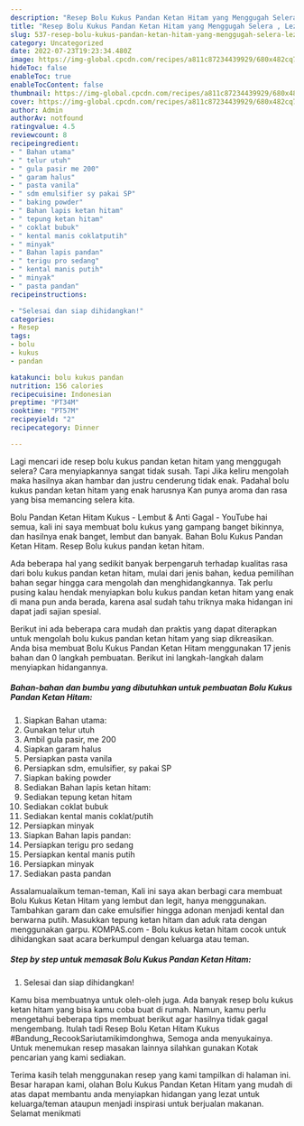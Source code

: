 ```yaml
---
description: "Resep Bolu Kukus Pandan Ketan Hitam yang Menggugah Selera , Lezat Sekali"
title: "Resep Bolu Kukus Pandan Ketan Hitam yang Menggugah Selera , Lezat Sekali"
slug: 537-resep-bolu-kukus-pandan-ketan-hitam-yang-menggugah-selera-lezat-sekali
category: Uncategorized
date: 2022-07-23T19:23:34.480Z
image: https://img-global.cpcdn.com/recipes/a811c87234439929/680x482cq70/bolu-kukus-pandan-ketan-hitam-foto-resep-utama.jpg
hideToc: false
enableToc: true
enableTocContent: false
thumbnail: https://img-global.cpcdn.com/recipes/a811c87234439929/680x482cq70/bolu-kukus-pandan-ketan-hitam-foto-resep-utama.jpg
cover: https://img-global.cpcdn.com/recipes/a811c87234439929/680x482cq70/bolu-kukus-pandan-ketan-hitam-foto-resep-utama.jpg
author: Admin
authorAv: notfound
ratingvalue: 4.5
reviewcount: 8
recipeingredient:
- " Bahan utama"
- " telur utuh"
- " gula pasir me 200"
- " garam halus"
- " pasta vanila"
- " sdm emulsifier sy pakai SP"
- " baking powder"
- " Bahan lapis ketan hitam"
- " tepung ketan hitam"
- " coklat bubuk"
- " kental manis coklatputih"
- " minyak"
- " Bahan lapis pandan"
- " terigu pro sedang"
- " kental manis putih"
- " minyak"
- " pasta pandan"
recipeinstructions:

- "Selesai dan siap dihidangkan!"
categories:
- Resep
tags:
- bolu
- kukus
- pandan

katakunci: bolu kukus pandan 
nutrition: 156 calories
recipecuisine: Indonesian
preptime: "PT34M"
cooktime: "PT57M"
recipeyield: "2"
recipecategory: Dinner

---
```



Lagi mencari ide resep bolu kukus pandan ketan hitam yang menggugah selera? Cara menyiapkannya sangat tidak susah. Tapi Jika keliru mengolah maka hasilnya akan hambar dan justru cenderung tidak enak. Padahal bolu kukus pandan ketan hitam yang enak harusnya Kan punya aroma dan rasa yang bisa memancing selera kita.


Bolu Pandan Ketan Hitam Kukus - Lembut &amp; Anti Gagal - YouTube hai semua, kali ini saya membuat bolu kukus yang gampang banget bikinnya, dan hasilnya enak banget, lembut dan banyak. Bahan Bolu Kukus Pandan Ketan Hitam. Resep Bolu kukus pandan ketan hitam.

Ada beberapa hal yang sedikit banyak berpengaruh terhadap kualitas rasa dari bolu kukus pandan ketan hitam, mulai dari jenis bahan, kedua pemilihan bahan segar hingga cara mengolah dan menghidangkannya. Tak perlu pusing kalau hendak menyiapkan bolu kukus pandan ketan hitam yang enak di mana pun anda berada, karena asal sudah tahu triknya maka hidangan ini dapat jadi sajian spesial.


Berikut ini ada beberapa cara mudah dan praktis yang dapat diterapkan untuk mengolah bolu kukus pandan ketan hitam yang siap dikreasikan. Anda bisa membuat Bolu Kukus Pandan Ketan Hitam menggunakan 17 jenis bahan dan 0 langkah pembuatan. Berikut ini langkah-langkah dalam menyiapkan hidangannya.

<!--inarticleads1-->

##### Bahan-bahan dan bumbu yang dibutuhkan untuk pembuatan Bolu Kukus Pandan Ketan Hitam:

1. Siapkan  Bahan utama:
1. Gunakan  telur utuh
1. Ambil  gula pasir, me 200
1. Siapkan  garam halus
1. Persiapkan  pasta vanila
1. Persiapkan  sdm, emulsifier, sy pakai SP
1. Siapkan  baking powder
1. Sediakan  Bahan lapis ketan hitam:
1. Sediakan  tepung ketan hitam
1. Sediakan  coklat bubuk
1. Sediakan  kental manis coklat/putih
1. Persiapkan  minyak
1. Siapkan  Bahan lapis pandan:
1. Persiapkan  terigu pro sedang
1. Persiapkan  kental manis putih
1. Persiapkan  minyak
1. Sediakan  pasta pandan


Assalamualaikum teman-teman, Kali ini saya akan berbagi cara membuat Bolu Kukus Ketan Hitam yang lembut dan legit, hanya menggunakan. Tambahkan garam dan cake emulsifier hingga adonan menjadi kental dan berwarna putih. Masukkan tepung ketan hitam dan aduk rata dengan menggunakan garpu. KOMPAS.com - Bolu kukus ketan hitam cocok untuk dihidangkan saat acara berkumpul dengan keluarga atau teman. 

<!--inarticleads2-->

##### Step by step untuk memasak Bolu Kukus Pandan Ketan Hitam:


1. Selesai dan siap dihidangkan!

Kamu bisa membuatnya untuk oleh-oleh juga. Ada banyak resep bolu kukus ketan hitam yang bisa kamu coba buat di rumah. Namun, kamu perlu mengetahui beberapa tips membuat berikut agar hasilnya tidak gagal mengembang. Itulah tadi Resep Bolu Ketan Hitam Kukus #Bandung_RecookSariutamikimdonghwa, Semoga anda menyukainya. Untuk menemukan resep masakan lainnya silahkan gunakan Kotak pencarian yang kami sediakan. 

Terima kasih telah menggunakan resep yang kami tampilkan di halaman ini. Besar harapan kami, olahan Bolu Kukus Pandan Ketan Hitam yang mudah di atas dapat membantu anda menyiapkan hidangan yang lezat untuk keluarga/teman ataupun menjadi inspirasi untuk berjualan makanan. Selamat menikmati
